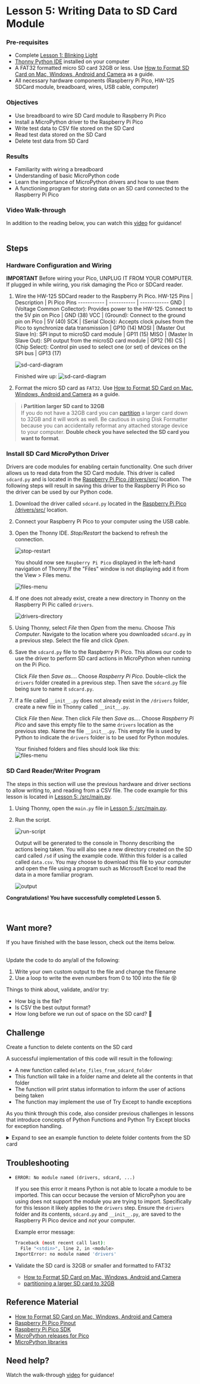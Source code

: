 # Lesson 5: Writing Data to SD Card Module

### Pre-requisites
* Complete [Lesson 1: Blinking Light](../lesson-1/README.md)
* [Thonny Python IDE](https://thonny.org/) installed on your computer
* A FAT32 formatted micro SD card 32GB or less. Use [How to Format SD Card on Mac, Windows, Android and Camera](https://www.cisdem.com/resource/how-to-format-sd-card.html) as a guide.
* All necessary hardware components (Raspberry Pi Pico, HW-125 SDCard module, breadboard, wires, USB cable, computer)

### Objectives
* Use breadboard to wire SD Card module to Raspberry Pi Pico
* Install a MicroPython driver to the Raspberry Pi Pico
* Write test data to CSV file stored on the SD Card
* Read test data stored on the SD Card
* Delete test data from SD Card

### Results
* Familiarity with wiring a breadboard
* Understanding of basic MicroPython code
* Learn the importance of MicroPython drivers and how to use them
* A functioning program for storing data on an SD card connected to the Raspberry Pi Pico

### Video Walk-through
In addition to the reading below, you can watch this [video](assets/videos/Lesson5.mp4?raw=true) for guidance!
<br><br>

 ## Steps

 ### Hardware Configuration and Wiring

 **IMPORTANT** Before wiring your Pico, UNPLUG IT FROM YOUR COMPUTER. If plugged in while wiring, you risk damaging the Pico or SDCard reader.

1. Wire the HW-125 SDCard reader to the Raspberry Pi Pico.
    HW-125 Pins | Description | Pi Pico Pins
    ----------- | ----------- | ------------
    GND         | (Voltage Common Collector): Provides power to the HW-125. Connect to the 5V pin on Pico | GND (38)
    VCC         | (Ground): Connect to the ground pin on Pico | 5V (40)
    SCK         | (Serial Clock): Accepts clock pulses from the Pico to synchronize data transmission | GP10 (14)
    MOSI        | (Master Out Slave In): SPI input to microSD card module | GP11 (15)
    MISO        | (Master In Slave Out): SPI output from the microSD card module | GP12 (16)
    CS          | (Chip Select): Control pin used to select one (or set) of devices on the SPI bus | GP13 (17) 

    ![sd-card-diagram](assets/images/pi-pico-hw150.png)

    Finished wire up:
    ![sd-card-diagram](assets/images/WireUp.jpg)

1. Format the micro SD card as `FAT32`. Use [How to Format SD Card on Mac, Windows, Android and Camera](https://www.cisdem.com/resource/how-to-format-sd-card.html) as a guide.

> :information_source: **Partition larger SD card to 32GB**  
If you do not have a 32GB card you can [partition](assets/images/sdCardFormat.gif) a larger card down to 32GB and it will work as well. Be cautious in using Disk Formatter because you can accidentally reformat any attached storage device to your computer. **Double check you have selected the SD card you want to format**.

### Install SD Card MicroPython Driver

Drivers are code modules for enabling certain functionality. One such driver allows us to read data from the SD Card module. This driver is called `sdcard.py` and is located in the [Raspberry Pi Pico /drivers/src/](https://github.com/StratoLab/telemetry/tree/main/raspberry-pi-pico/python/drivers/src) location. The following steps will result in saving this driver to the Raspberry Pi Pico so the driver can be used by our Python code.

1. Download the driver called `sdcard.py` located in the [Raspberry Pi Pico /drivers/src/](https://github.com/StratoLab/telemetry/tree/main/raspberry-pi-pico/python/drivers/src) location.

1. Connect your Raspberry Pi Pico to your computer using the USB cable.

1. Open the Thonny IDE. _Stop/Restart_ the backend to refresh the connection.

    ![stop-restart](assets/images/thonny-1.png)

    You should now see `Raspberry Pi Pico` displayed in the left-hand navigation of Thonny.If the "Files" window is not displaying add it from the View > Files menu.

    ![files-menu](assets/images/FilesView.jpg)

1. If one does not already exist, create a new directory in Thonny on the Raspberry Pi Pic called `drivers`.
    
    ![drivers-directory](assets/images/thonny-2.png)

1. Using Thonny, select _File_ then _Open_ from the menu. Choose _This Computer_. Navigate to the location where you downloaded `sdcard.py` in a previous step. Select the file and click _Open_.

1. Save the `sdcard.py` file to the Raspberry Pi Pico. This allows our code to use the driver to perform SD card actions in MicroPython when running on the Pi Pico. 

    Click _File_ then _Save as..._. Choose _Raspberry Pi Pico_. Double-click the `drivers` folder created in a previous step. Then save the `sdcard.py` file being sure to name it `sdcard.py`.

1. If a file called `__init__.py` does not already exist in the `/drivers` folder, create a new file in Thonny called `__init__.py`. 

    Click _File_ then _New_. Then click _File_ then _Save as..._. Choose _Raspberry Pi Pico_ and save this empty file to the same `drivers` location as the previous step. Name the file `__init__.py`. This empty file is used by Python to indicate the `drivers` folder is to be used for Python modules.

     Your finished folders and files should look like this:<br>
    ![files-menu](assets/images/FinishedFiles.png)

### SD Card Reader/Writer Program

The steps in this section will use the previous hardware and driver sections to allow writing to, and reading from a CSV file. The code example for this lesson is located in [Lesson 5: /src/main.py](https://github.com/StratoLab/telemetry/blob/main/raspberry-pi-pico/python/lesson-5/src/main.py).

1. Using Thonny, open the `main.py` file in [Lesson 5: /src/main.py](https://github.com/StratoLab/telemetry/blob/main/raspberry-pi-pico/python/lesson-5/src/main.py).

1. Run the script.

    ![run-script](assets/images/thonny-3.png)

    Output will be generated to the console in Thonny describing the actions being taken. You will also see a new directory created on the SD card called `/sd` if using the example code. Within this folder is a called called `data.csv`. You may choose to download this file to your computer and open the file using a program such as Microsoft Excel to read the data in a more familiar program.

    ![output](assets/images/Output.png)


**Congratulations! You have successfully completed Lesson 5.**

<br>

## Want more?
If you have finished with the base lesson, check out the items below.
<br><br>

Update the code to do any/all of the following:
1. Write your own custom output to the file and change the filename
1. Use a loop to write the even numbers from 0 to 100 into the file 😵

Things to think about, validate, and/or try:
* How big is the file?
* Is CSV the best output format?
* How long before we run out of space on the SD card? 🤔

## Challenge 
Create a function to delete contents on the SD card

A successful implementation of this code will result in the following:
* A new function called `delete_files_from_sdcard_folder`
* This function will take in a folder name and delete all the contents in that folder
* The function will print status information to inform the user of actions being taken
* The function may implement the use of Try Except to handle exceptions

As you think through this code, also consider previous challenges in lessons that introduce concepts of Python Functions and Python Try Except blocks for exception handling.

<details>
<summary>Expand to see an example function to delete folder contents from the SD card</summary>

You may choose to add this code to your `main.py` as a means to clear contents from the SD card.

```python
from machine import Pin, SPI
from drivers import sdcard

import os

def delete_files_from_sdcard_folder(folder):
    """Delete all files from SD Card folder"""

    print("Deleting files in %s" % folder)
    for file in os.listdir(folder):
        try:
            os.remove(folder + '/' + file)
        except Exception as e:
            pass
    print("Done.\n\n")


if __name__ == "__main__":
    # Main entrypoint. Primary code functions start here.
    
    sd_dir = '/sd' # Directory created on SD card at root '/'. Expected format is '/<string>'. Example: '/sd'

    # Intialize SPI peripheral
    spi = machine.SPI(1,
                      baudrate=1000000,     # 1 MHz
                      polarity=0,
                      phase=0,
                      bits=8,
                      firstbit=SPI.MSB,
                      sck=machine.Pin(10),  # Pico GPIO Pin 10
                      mosi=machine.Pin(11), # Pico GPIO Pin 11
                      miso=machine.Pin(12)) # Pico GPIO Pin 12

    # Initialize the SD card to Pico GPIO Pin 13 on chip select (CS) pin
    sd = sdcard.SDCard(spi,Pin(13))
    
    delete_files_from_sdcard_folder(sd_dir) # Uncomment this line to run a function to delete all the files
                                            # in the folder location passed in.
     
```
</details>

## Troubleshooting

* `ERROR: No module named (drivers, sdcard, ...)`
    
    If you see this error it means Python is not able to locate a module to be imported. This can occur because the version of MicroPyhon you are using does not support the module you are trying to import. Specifically for this lesson it likely applies to the `drivers` step. Ensure the `drivers` folder and its contents, `sdcard.py` and `__init__.py`, are saved to the Raspberry Pi Pico device and _not_ your computer.

    Example error message:
    ```sh
    Traceback (most recent call last):
      File "<stdin>", line 2, in <module>
    ImportError: no module named 'drivers'
    ```
* Validate the SD card is 32GB or smaller and formatted to FAT32
  * [How to Format SD Card on Mac, Windows, Android and Camera](https://www.cisdem.com/resource/how-to-format-sd-card.html)
  * [partitioning a larger SD card to 32GB](assets/images/sdCardFormat.gif)

## Reference Material
* [How to Format SD Card on Mac, Windows, Android and Camera](https://www.cisdem.com/resource/how-to-format-sd-card.html)
* [Raspberry Pi Pico Pinout](https://datasheets.raspberrypi.com/pico/Pico-R3-A4-Pinout.pdf)
* [Raspberry Pi Pico SDK](https://datasheets.raspberrypi.com/pico/raspberry-pi-pico-python-sdk.pdf)
* [MicroPython releases for Pico](https://micropython.org/download/rp2-pico/)
* [MicroPython libraries](https://docs.micropython.org/en/latest/library/index.html)

## Need help?
Watch the walk-through [video](assets/videos/Lesson5.mp4?raw=true) for guidance!
